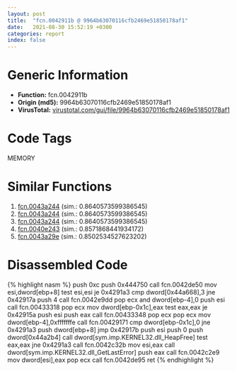 ```yaml
---
layout: post
title:  "fcn.0042911b @ 9964b63070116cfb2469e51850178af1"
date:   2021-08-30 15:52:19 +0300
categories: report
index: false
---
```


# Generic Information
- **Function:** fcn.0042911b
- **Origin (md5):** 9964b63070116cfb2469e51850178af1
- **VirusTotal:** [virustotal.com/gui/file/9964b63070116cfb2469e51850178af1][virustotal_ref]

# Code Tags
<span class="tag" id="MEMORY">MEMORY</span>


# Similar Functions

1. [fcn.0043a244][similar_1_ref] (sim.: 0.8640573599386545)
2. [fcn.0043a244][similar_2_ref] (sim.: 0.8640573599386545)
3. [fcn.0043a244][similar_3_ref] (sim.: 0.8640573599386545)
4. [fcn.0040e243][similar_4_ref] (sim.: 0.8571868441934172)
5. [fcn.0043a29e][similar_5_ref] (sim.: 0.8502534527623202)


# Disassembled Code

{% highlight nasm %}
push 0xc
push 0x444750
call fcn.0042de50
mov esi,dword[ebp+8]
test esi,esi
je 0x4291a3
cmp dword[0x44a668],3
jne 0x42917a
push 4
call fcn.0042e9dd
pop ecx
and dword[ebp-4],0
push esi
call fcn.00433318
pop ecx
mov dword[ebp-0x1c],eax
test eax,eax
je 0x42915a
push esi
push eax
call fcn.00433348
pop ecx
pop ecx
mov dword[ebp-4],0xfffffffe
call fcn.00429171
cmp dword[ebp-0x1c],0
jne 0x4291a3
push dword[ebp+8]
jmp 0x42917b
push esi
push 0
push dword[0x44a2b4]
call dword[sym.imp.KERNEL32.dll_HeapFree]
test eax,eax
jne 0x4291a3
call fcn.0042c32b
mov esi,eax
call dword[sym.imp.KERNEL32.dll_GetLastError]
push eax
call fcn.0042c2e9
mov dword[esi],eax
pop ecx
call fcn.0042de95
ret 
{% endhighlight %}


[similar_1_ref]: /report/fcn.0043a244@ff219f45286905b4a87327ca719363be
[similar_2_ref]: /report/fcn.0043a244@8e21fa3f0489a6a256cf202e57f712bc
[similar_3_ref]: /report/fcn.0043a244@44e1ffcf4e71f4505c09d520fd75f1e4
[similar_4_ref]: /report/fcn.0040e243@591592f0b79217fc95d61f8c4f595f30
[similar_5_ref]: /report/fcn.0043a29e@46f6c2adf1fd4d1453ed312ca79dd9bf
[virustotal_ref]: https://www.virustotal.com/gui/file/9964b63070116cfb2469e51850178af1